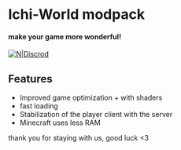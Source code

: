 # Ichi-World modpack
#### make your game more wonderful!

[![N|Discrod](https://cdn.discordapp.com/attachments/987404626502484028/1001466998997405807/-1.png)](https://nodesource.com/products/nsolid) 

## Features

- Improved game optimization + with shaders
- fast loading
- Stabilization of the player client with the server
- Minecraft uses less RAM

thank you for staying with us, good luck <3

